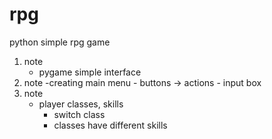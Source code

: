 # rpg
python simple rpg game

1. note
    - pygame simple interface
2. note
    -creating main menu
        - buttons -> actions
        - input box
3. note
    - player classes, skills
        - switch class
        - classes have different skills